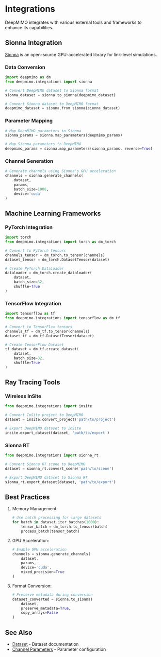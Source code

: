 # Integrations

DeepMIMO integrates with various external tools and frameworks to enhance its capabilities.

## Sionna Integration

[Sionna](https://github.com/NVlabs/sionna) is an open-source GPU-accelerated library for link-level simulations.

### Data Conversion
```python
import deepmimo as dm
from deepmimo.integrations import sionna

# Convert DeepMIMO dataset to Sionna format
sionna_dataset = sionna.to_sionna(deepmimo_dataset)

# Convert Sionna dataset to DeepMIMO format
deepmimo_dataset = sionna.from_sionna(sionna_dataset)
```

### Parameter Mapping
```python
# Map DeepMIMO parameters to Sionna
sionna_params = sionna.map_parameters(deepmimo_params)

# Map Sionna parameters to DeepMIMO
deepmimo_params = sionna.map_parameters(sionna_params, reverse=True)
```

### Channel Generation
```python
# Generate channels using Sionna's GPU acceleration
channels = sionna.generate_channels(
    dataset,
    params,
    batch_size=1000,
    device='cuda'
)
```

## Machine Learning Frameworks

### PyTorch Integration
```python
import torch
from deepmimo.integrations import torch as dm_torch

# Convert to PyTorch tensors
channels_tensor = dm_torch.to_tensor(channels)
dataset_tensor = dm_torch.DatasetTensor(dataset)

# Create PyTorch DataLoader
dataloader = dm_torch.create_dataloader(
    dataset,
    batch_size=32,
    shuffle=True
)
```

### TensorFlow Integration
```python
import tensorflow as tf
from deepmimo.integrations import tensorflow as dm_tf

# Convert to TensorFlow tensors
channels_tf = dm_tf.to_tensor(channels)
dataset_tf = dm_tf.DatasetTensor(dataset)

# Create TensorFlow Dataset
tf_dataset = dm_tf.create_dataset(
    dataset,
    batch_size=32,
    shuffle=True
)
```

## Ray Tracing Tools

### Wireless InSite
```python
from deepmimo.integrations import insite

# Convert InSite project to DeepMIMO
dataset = insite.convert_project('path/to/project')

# Export DeepMIMO dataset to InSite
insite.export_dataset(dataset, 'path/to/export')
```

### Sionna RT
```python
from deepmimo.integrations import sionna_rt

# Convert Sionna RT scene to DeepMIMO
dataset = sionna_rt.convert_scene('path/to/scene')

# Export DeepMIMO dataset to Sionna RT
sionna_rt.export_dataset(dataset, 'path/to/export')
```

## Best Practices

1. Memory Management:
   ```python
   # Use batch processing for large datasets
   for batch in dataset.iter_batches(1000):
       tensor_batch = dm_torch.to_tensor(batch)
       process_batch(tensor_batch)
   ```

2. GPU Acceleration:
   ```python
   # Enable GPU acceleration
   channels = sionna.generate_channels(
       dataset,
       params,
       device='cuda',
       mixed_precision=True
   )
   ```

3. Format Conversion:
   ```python
   # Preserve metadata during conversion
   dataset_converted = sionna.to_sionna(
       dataset,
       preserve_metadata=True,
       copy_arrays=False
   )
   ```

## See Also
- [Dataset](../objects/dataset.md) - Dataset documentation
- [Channel Parameters](../objects/channel_params.md) - Parameter configuration 
